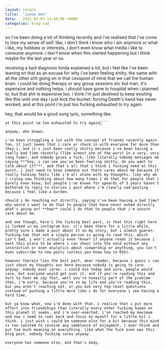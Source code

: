 ```yaml
---
layout: single
title:  "iunno man"
date:   2022-03-03 13:48:00 +0800
categories: blog sad
---
```

so i've been doing a lot of thinking recently and i've realised that i've come to lose my sense of self. like, i don't think i know who i am anymore or what i like, my hobbies or interests, i don't even know what media i like to consume anymore. i don't know when this started happening but i think maybe for the last year or so.

receiving a bpd diagnosis kinda explained a lot, but i feel like i've been leaning on that as an excuse for why i've been feeling shitty, the same with all the other shit going on in that cesspool of mine that we call the human brain. i could be doing therapy or any group sessions etc but man, it's expensive and nothing helps. i should have gone to hospital when i planned to, but that shit is expensive too. i think i'm just destined to keep existing like this until one day i just kick the bucket. forcing Death's hand has never worked, and at this point i'm just too fucking exhausted to try again.

hey, that would be a good song lyric, something like:

```🎵 always caught forcing death's hand
at this point im too exhausted to try again🎵```

anyway, who knows.

i've been struggling a lot with the concept of friends recently again too, it just seems that i care or check in with everyone far more than they i. and it's just been really shitty because i've been having a really bad time recently (like almost one of the worst in a very, very long time), and nobody gives a fuck, like literally nobody messages me saying **"hey, i can see you've been feeling shitty, do you want to talk about it?"**, and that's all that i think i fucking need at this point, i just need to know someone out there cares about me because it really fucking feels like i'm all alone with my thoughts. like why am i crying now thinking about how many times i do that for people that i barely even know, but people i've known for upwards of 5 years haven't bothered to reply to stories i post where i'm clearly sad-posting because i feel like a burden.

should i be reaching out directly, saying i've been having a bad time? why would i want to do that to people that have never asked directly what's going on? **how** could i do that to people that i'm unsure care about me.

and see though, here's the fucking best part, is that this right here is linked in my instagram bio. it's been there for a little while, pretty sure i made a post about it on my story, but i almost guaren-fucking-tee that not a single person is going to read this. which isn't bad, i won't actually even *know* if anyone reads it because i want this place to be where i can shout into the void without any interaction or even analytics about viewership or anything, you can't even subscribe to new posts (unless you know how to RSS).

however therein lies the best part, dear reader, because i guess i can just shout my thoughts out here because nobody is going to care anyway. nobody ever cares. i could die today and sure, people would care, but everyone would get over it. and if you're reading this and hurt to hear me say that, well you're honestly part of the problem then, i'm sorry. because you're in my life and you're reading this, but you aren't reaching out, or you ask very top-level questions instead of pushing a little more like i do for everyone i see having a hard time.

but ya know what, now i'm done with that. i realise that i put more effort into friendships than literally every other fucking human on this planet it seems, and i'm over-exerted. i've reached my maximum and now i need to reel back and focus on myself for a little bit i think. i just wish i could be someone else for a bit because this mind is too tainted to receive any semblance of enjoyment, i over-think and put too much meaning on everything. like what the fuck even was this blog post. nobody fucking cares anyway.

everyone has someone else, and that's okay.
